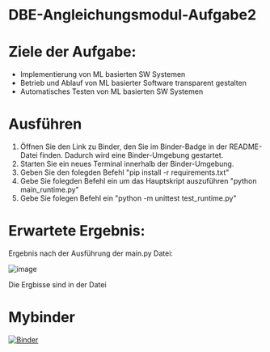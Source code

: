 # DBE-Angleichungsmodul-Aufgabe2

# Ziele der Aufgabe:
- Implementierung von ML basierten SW Systemen
- Betrieb und Ablauf von ML basierter Software transparent gestalten
- Automatisches Testen von ML basierten SW Systemen

# Ausführen
1. Öffnen Sie den Link zu Binder, den Sie im Binder-Badge in der README-Datei finden. Dadurch wird eine Binder-Umgebung gestartet.
2. Starten Sie ein neues Terminal innerhalb der Binder-Umgebung.
3. Geben Sie den folegden Befehl "pip install -r requirements.txt"
4. Gebe Sie folegden Befehl ein um das Hauptskript auszuführen "python main_runtime.py"
5. Gebe Sie folegen Befehl ein "python -m unittest test_runtime.py"

# Erwartete Ergebnis:
Ergebnis nach der Ausführung der main.py Datei:

![image](https://github.com/user-attachments/assets/8d35480b-e9e2-4f13-9369-844855c67a3f)



Die Ergbisse sind in der Datei


 
# Mybinder

[![Binder](https://mybinder.org/badge_logo.svg)](https://mybinder.org/v2/gh/FranjoHHZ/DBE-Angleichsleistung-Aufgabe-2/HEAD)
